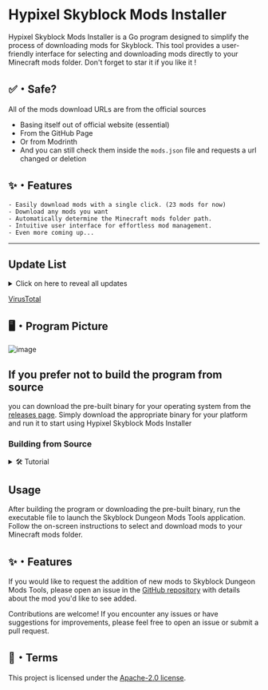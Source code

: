 # Hypixel Skyblock Mods Installer

Hypixel Skyblock Mods Installer is a Go program designed to simplify the process of downloading mods for Skyblock. This tool provides a user-friendly interface for selecting and downloading mods directly to your Minecraft mods folder. Don't forget to star it if you like it !

## <a id="Safe"></a>✅・Safe?

All of the mods download URLs are from the official sources
- Basing itself out of official website (essential)
- From the GitHub Page
- Or from Modrinth
- And you can still check them inside the `mods.json` file and requests a url changed or deletion
  
## <a id="features"></a>✨・Features
```
- Easily download mods with a single click. (23 mods for now)
- Download any mods you want
- Automatically determine the Minecraft mods folder path.
- Intuitive user interface for effortless mod management.
- Even more coming up...
```

_____
## Update List
<details>
  <summary>Click on here to reveal all updates</summary>
  
```plaintext
V1.1 Fixed Optifine direct download and added download beta button
V1.01 Added CoflNet Skyblock Mod
V1 Added everything else
```
</details>

[VirusTotal](https://www.virustotal.com/gui/file/5e18ee95fd4070968661043fa1de88b60222d126b91852712479ea7f659eed05)

## <a id="Program Picture"></a>🖥️・Program Picture

![image](https://github.com/AdvancedSkyblock/Hypixel-Skyblock-Mods-Installer/assets/171434297/79569087-272b-4c79-81f7-e5db8f30ff91)


## If you prefer not to build the program from source
you can download the pre-built binary for your operating system from the [releases page](https://github.com/AdvancedSkyblock/Hypixel-Skyblock-Mods-Installer/releases/). Simply download the appropriate binary for your platform and run it to start using Hypixel Skyblock Mods Installer

### Building from Source
<details>
  <summary>🛠️ Tutorial</summary>
  
```plaintext

#### Prerequisites

Before using Skyblock Dungeon Mods Tools, ensure you have Go installed on your system. If not, you can download and install it from the [official Go website](https://golang.org/dl/).

#### Downloading the Source Code

Clone the repository to your local machine:

```
git clone https://github.com/AdvancedSkyblock/Hypixel-Skyblock-Mods-Installer.git
```

#### Building the Program

Navigate to the project directory and build the program using the following command:

```
go build
```

```
</details>

## Usage

After building the program or downloading the pre-built binary, run the executable file to launch the Skyblock Dungeon Mods Tools application. Follow the on-screen instructions to select and download mods to your Minecraft mods folder.

## <a id="Contribution"></a>✨・Features

If you would like to request the addition of new mods to Skyblock Dungeon Mods Tools, please open an issue in the [GitHub repository](https://github.com/AdvancedSkyblock/Hypixel-Skyblock-Mods-Installer/issues) with details about the mod you'd like to see added.

Contributions are welcome! If you encounter any issues or have suggestions for improvements, please feel free to open an issue or submit a pull request.

## <a id="Terms"></a>💼・Terms

This project is licensed under the [Apache-2.0 license](LICENSE).
